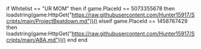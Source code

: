 if Whitelist == "UR MOM" then 
if game.PlaceId == 5073355678 then 
loadstring(game:HttpGet("https://raw.githubusercontent.com/Hunter15917/Scripts/main/ProjectBeatdown.md"))() 
elseif game.PlaceId == 1458767429 then loadstring(game:HttpGet("https://raw.githubusercontent.com/Hunter15917/Scripts/main/ABA.md"))() 
end 
  end
